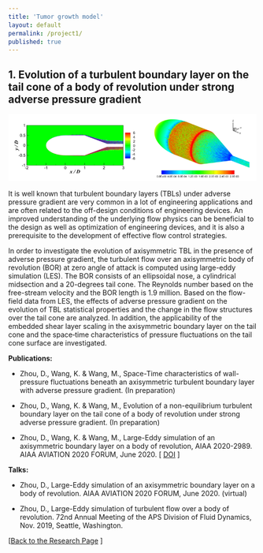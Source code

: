 ```yaml
---
title: 'Tumor growth model'
layout: default
permalink: /project1/
published: true
---
```



## 1. Evolution of a turbulent boundary layer on the tail cone of a body of revolution under strong adverse pressure gradient
![alt text](https://github.com/dizhou-flow/dizhou-flow.github.io/blob/master/assets/research/R1.PNG?raw=true)

It is well known that turbulent boundary layers (TBLs) under adverse pressure gradient are very common in a lot of engineering applications and are often related to the off-design conditions of engineering devices. An improved understanding of the underlying flow physics can be beneficial to the design as well as optimization of engineering devices, and it is also a prerequisite to the development of effective flow control strategies.

In order to investigate the evolution of axisymmetric TBL in the presence of adverse pressure gradient, the turbulent flow over an axisymmetric body of revolution (BOR) at zero angle of attack is computed using large-eddy simulation (LES). The BOR consists of an ellipsoidal nose, a cylindrical midsection and a 20-degrees tail cone. The Reynolds number based on the free-stream velocity and the BOR length is 1.9 million. Based on the flow-field data from LES, the effects of adverse pressure gradient on the evolution of TBL statistical properties and the change in the flow structures over the tail cone are analyzed. In addition, the applicability of the embedded shear layer scaling in the axisymmetric boundary layer on the tail cone and the space‐time characteristics of pressure fluctuations on the tail cone surface are investigated.


<b>Publications:</b>

* Zhou, D., Wang, K. & Wang, M., Space-Time characteristics of wall-pressure fluctuations beneath an axisymmetric turbulent boundary layer with adverse pressure gradient. (In preparation)

* Zhou, D., Wang, K. & Wang, M., Evolution of a non-equilibrium turbulent boundary layer on the tail cone of a body of revolution under strong adverse pressure gradient. (In preparation)

* Zhou, D., Wang, K. & Wang, M., Large-Eddy simulation of an axisymmetric boundary layer on a body of revolution, AIAA 2020-2989. AIAA AVIATION 2020 FORUM, June 2020. [&nbsp;<a href="https://arc.aiaa.org/doi/abs/10.2514/6.2020-2989">DOI</a>&nbsp;]


<b>Talks:</b>
* Zhou, D., Large-Eddy simulation of an axisymmetric boundary layer on a body of revolution. AIAA AVIATION 2020 FORUM, June 2020. (virtual)

* Zhou, D., Large-Eddy simulation of turbulent flow over a body of revolution. 72nd Annual Meeting of the APS Division of Fluid Dynamics, Nov. 2019, Seattle, Washington.

[<a href="{{site.baseurl}}/research">Back to the Research Page</a> ]